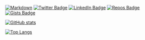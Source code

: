 [![Markdown](https://img.shields.io/badge/Made%20with-Markdown-1f425f.svg)](#)
[![Twitter Badge](https://img.shields.io/badge/Twitter-Profile-informational?style=flat&logo=twitter&logoColor=white&color=1CA2F1)](https://twitter.com/immontilla)
[![LinkedIn Badge](https://img.shields.io/badge/LinkedIn-Profile-informational?style=flat&logo=linkedin&logoColor=white&color=0D76A8)](https://www.linkedin.com/in/immontilla/)
[![Repos Badge](https://badges.pufler.dev/repos/immontilla)](https://github.com/immontilla?tab=repositories)
[![Gists Badge](https://badges.pufler.dev/gists/immontilla)](https://gist.github.com/immontilla)

[![GitHub stats](https://github-readme-stats.vercel.app/api?username=immontilla&show_icons=true&hide_title=true)](#)

[![Top Langs](https://github-readme-stats.vercel.app/api/top-langs/?username=immontilla&hide=javascript,html,css)](#)

<!--
[![spotify-github-profile](https://spotify-github-profile.vercel.app/api/view?uid=immontilla&cover_image=false&theme=default&bar_color=00ff00&bar_color_cover=true)](https://spotify-github-profile.vercel.app/api/view?uid=immontilla&redirect=true)
-->

<!--
**immontilla/immontilla** is a ✨ _special_ ✨ repository because its `README.md` (this file) appears on your GitHub profile.

Here are some ideas to get you started:

- 🔭 I’m currently working on ...
- 🌱 I’m currently learning ...
- 👯 I’m looking to collaborate on ...
- 🤔 I’m looking for help with ...
- 💬 Ask me about ...
- 📫 How to reach me: ...
- 😄 Pronouns: ...
- ⚡ Fun fact: ...
-->
